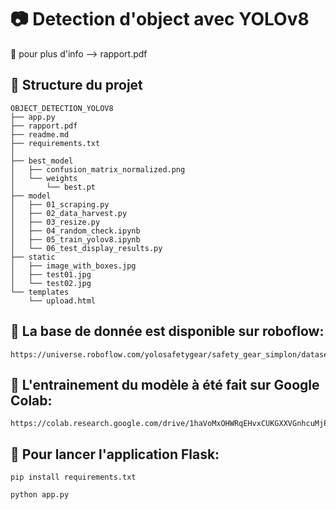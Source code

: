 # 📷 Detection d'object avec YOLOv8
🔭 pour plus d'info --> rapport.pdf
## 🌳  Structure du projet
```
OBJECT_DETECTION_YOLOV8
├── app.py
├── rapport.pdf
├── readme.md
├── requirements.txt
│
├── best_model
│   ├── confusion_matrix_normalized.png
│   └── weights
│       └── best.pt
├── model
│   ├── 01_scraping.py
│   ├── 02_data_harvest.py
│   ├── 03_resize.py
│   ├── 04_random_check.ipynb
│   ├── 05_train_yolov8.ipynb
│   └── 06_test_display_results.py
├── static
│   ├── image_with_boxes.jpg
│   ├── test01.jpg
│   └── test02.jpg
└── templates
    └── upload.html
```

## 💾 La base de donnée est disponible sur roboflow:
 ```
https://universe.roboflow.com/yolosafetygear/safety_gear_simplon/dataset/3
 ```

## 💪 L'entrainement du modèle à été fait sur Google Colab:
 ```
 https://colab.research.google.com/drive/1haVoMxOHWRqEHvxCUKGXXVGnhcuMjPEo
 ```

## 🏃  Pour lancer l'application Flask:

```
pip install requirements.txt
```

```
python app.py
```
